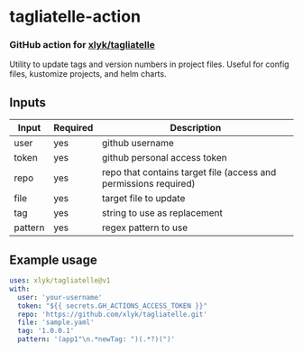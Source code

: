 # tagliatelle-action

### GitHub action for [xlyk/tagliatelle](https://github.com/xlyk/tagliatelle)

Utility to update tags and version numbers in project files. Useful for config files, kustomize projects, and helm
charts.

## Inputs

| Input   | Required | Description                                                      |
|---------|----------|------------------------------------------------------------------|
| user    | yes      | github username                                                  |
| token   | yes      | github personal access token                                     |
| repo    | yes      | repo that contains target file (access and permissions required) |
| file    | yes      | target file to update                                            |
| tag     | yes      | string to use as replacement                                     |
| pattern | yes      | regex pattern to use                                             |

## Example usage

```yaml
uses: xlyk/tagliatelle@v1
with:
  user: 'your-username'
  token: "${{ secrets.GH_ACTIONS_ACCESS_TOKEN }}"
  repo: 'https://github.com/xlyk/tagliatelle.git'
  file: 'sample.yaml'
  tag: '1.0.0.1'
  pattern: '(app1"\n.*newTag: ")(.*?)(")'
```
